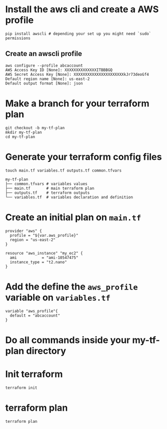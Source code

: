# Install the aws cli and create a AWS profile
```
pip install awscli # depending your set up you might need `sudo` permissions
```

## Create an awscli profile
```
aws configure --profile abcaccount
AWS Access Key ID [None]: XXXXXXXXXXXXXXITBBBGQ
AWS Secret Access Key [None]: XXXXXXXXXXXXXXXXXXXXXXkJr73deoGf4
Default region name [None]: us-east-2
Default output format [None]: json
```

# Make a branch for your terraform plan

```
git checkout -b my-tf-plan
mkdir my-tf-plan
cd my-tf-plan
```

# Generate your terraform config files
```
touch main.tf variables.tf outputs.tf common.tfvars
```

```
my-tf-plan
├── common.tfvars # variables values
├── main.tf       # main terraform plan
├── outputs.tf    # terraform outputs
└── variables.tf  # variables declaration and definition
```

# Create an initial plan on `main.tf`

```
provider "aws" {
  profile = "${var.aws_profile}"
  region = "us-east-2"
}

resource "aws_instance" "my_ec2" {
  ami           = "ami-10547475"
  instance_type = "t2.nano"
}
```

# Add the define the `aws_profile` variable on `variables.tf`
```
variable "aws_profile"{
  default = "abcaccount"
}
```

# Do all commands inside your my-tf-plan directory

# Init terraform
```
terraform init
```

# terraform plan
```
terraform plan
```
